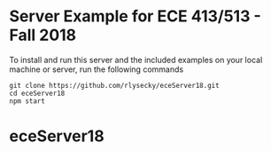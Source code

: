 # Server Example for ECE 413/513 - Fall 2018

To install and run this server and the included examples on your local machine or server, run the following commands

```
git clone https://github.com/rlysecky/eceServer18.git
cd eceServer18
npm start
```
# eceServer18
